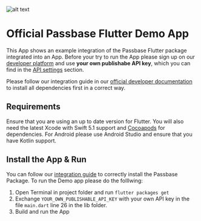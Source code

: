 ![alt text](https://passbase.com/assets/images/meta.jpg "Passbase Banner")

# Official Passbase Flutter Demo App

This App shows an example integration of the Passbase Flutter package integrated into an App. Before your try to run the App please sign up on our [developer platform](https://app.passbase.com/signup) and use **your own publishabe API key**, which you can find in the [API settings](https://app.passbase.com/settings/api) section. 

Please follow our integration guide in our [official developer documentation](https://docs.passbase.com/integrations/flutter) to install all dependencies first in a correct way.

## Requirements

Ensure that you are using an up to date version for Flutter. You will also need the latest Xcode with Swift 5.1 support and [Cocoapods](https://cocoapods.org/) for dependencies. For Android please use Android Studio and ensure that you have Kotlin support.

## Install the App & Run

You can follow our [integration guide](https://docs.passbase.com/integrations/flutter) to correctly install the Passbase Package. To run the Demo app please do the folllwing:

1. Open Terminal in project folder and run `flutter packages get`
2. Exchange `YOUR_OWN_PUBLISHABLE_API_KEY` with your own API key in the file `main.dart` line 26 in the lib folder.
3. Build and run the App
